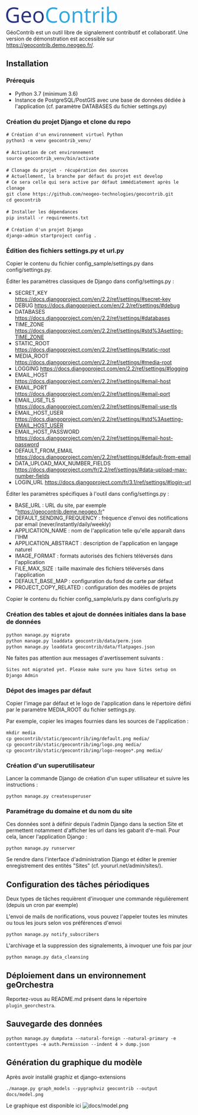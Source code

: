 ![alt text](geocontrib/static/geocontrib/img/logo-geocontrib.png?raw=true)

GéoContrib est un outil libre de signalement contributif et collaboratif. Une version de démonstration est accessible sur https://geocontrib.demo.neogeo.fr/.

## Installation

### Prérequis

* Python 3.7 (minimum 3.6)
* Instance de PostgreSQL/PostGIS avec une base de données dédiée à l'application 
(cf. paramètre DATABASES du fichier settings.py)

### Création du projet Django et clone du repo

```shell
# Création d'un environnement virtuel Python
python3 -m venv geocontrib_venv/

# Activation de cet environnement
source geocontrib_venv/bin/activate

# Clonage du projet - récupération des sources
# Actuellement, la branche par défaut du projet est develop
# Ce sera celle qui sera active par défaut immédiatement après le clonage
git clone https://github.com/neogeo-technologies/geocontrib.git
cd geocontrib

# Installer les dépendances
pip install -r requirements.txt

# Création d'un projet Django
django-admin startproject config .
```

### Édition des fichiers settings.py et url.py

Copier le contenu du fichier config_sample/settings.py dans config/settings.py.

Éditer les paramètres classiques de Django dans config/settings.py :
* SECRET_KEY https://docs.djangoproject.com/en/2.2/ref/settings/#secret-key
* DEBUG https://docs.djangoproject.com/en/2.2/ref/settings/#debug
* DATABASES https://docs.djangoproject.com/en/2.2/ref/settings/#databases
* TIME_ZONE https://docs.djangoproject.com/en/2.2/ref/settings/#std%3Asetting-TIME_ZONE
* STATIC_ROOT https://docs.djangoproject.com/en/2.2/ref/settings/#static-root
* MEDIA_ROOT https://docs.djangoproject.com/en/2.2/ref/settings/#media-root
* LOGGING https://docs.djangoproject.com/en/2.2/ref/settings/#logging
* EMAIL_HOST https://docs.djangoproject.com/en/2.2/ref/settings/#email-host
* EMAIL_PORT https://docs.djangoproject.com/en/2.2/ref/settings/#email-port
* EMAIL_USE_TLS https://docs.djangoproject.com/en/2.2/ref/settings/#email-use-tls
* EMAIL_HOST_USER https://docs.djangoproject.com/en/2.2/ref/settings/#std%3Asetting-EMAIL_HOST_USER
* EMAIL_HOST_PASSWORD https://docs.djangoproject.com/en/2.2/ref/settings/#email-host-password
* DEFAULT_FROM_EMAIL https://docs.djangoproject.com/en/2.2/ref/settings/#default-from-email
* DATA_UPLOAD_MAX_NUMBER_FIELDS https://docs.djangoproject.com/fr/2.2/ref/settings/#data-upload-max-number-fields
* LOGIN_URL https://docs.djangoproject.com/fr/3.1/ref/settings/#login-url

Éditer les paramètres spécifiques à l'outil dans config/settings.py :
* BASE_URL : URL du site, par exemple "https://geocontrib.deme.neogeo.fr"
* DEFAULT_SENDING_FREQUENCY : fréquence d'envoi des notifications par email (never/instantly/daily/weekly)
* APPLICATION_NAME : nom de l'application telle qu'elle apparaît dans l'IHM
* APPLICATION_ABSTRACT : description de l'application en langage naturel
* IMAGE_FORMAT : formats autorisés des fichiers téléversés dans l'application
* FILE_MAX_SIZE : taille maximale des fichiers téléversés dans l'application
* DEFAULT_BASE_MAP : configuration du fond de carte par défaut
* PROJECT_COPY_RELATED : configuration des modèles de projets

Copier le contenu du fichier config_sample/urls.py dans config/urls.py

### Création des tables et ajout de données initiales dans la base de données

```shell
python manage.py migrate
python manage.py loaddata geocontrib/data/perm.json
python manage.py loaddata geocontrib/data/flatpages.json
```

Ne faites pas attention aux messages d'avertissement suivants :
```
Sites not migrated yet. Please make sure you have Sites setup on Django Admin
```

### Dépot des images par défaut

Copier l'image par défaut et le logo de l'application dans le répertoire défini par le paramètre MEDIA_ROOT 
du fichier settings.py.

Par exemple, copier les images fournies dans les sources de l'application :
```shell
mkdir media
cp geocontrib/static/geocontrib/img/default.png media/
cp geocontrib/static/geocontrib/img/logo.png media/
cp geocontrib/static/geocontrib/img/logo-neogeo*.png media/
```

### Création d'un superutilisateur

Lancer la commande Django de création d'un super utilisateur et suivre les instructions :
```shell
python manage.py createsuperuser
```

### Paramétrage du domaine et du nom du site

Ces données sont à définir depuis l'admin Django dans la section Site et
permettent notamment d'afficher les url dans les gabarit d'e-mail.
Pour cela, lancer l'application Django :
```shell
python manage.py runserver
```

Se rendre dans l'interface d'administration Django et éditer le premier enregistrement des entités 
"Sites" (cf. yoururl.net/admin/sites/).

## Configuration des tâches périodiques

Deux types de tâches requièrent d'invoquer une commande régulièrement (depuis un cron par exemple)

L'envoi de mails de norifications, vous pouvez l'appeler toutes les minutes ou tous les jours selon vos préférences d'envoi
```shell
python manage.py notify_subscribers
```

L'archivage et la suppression des signalements, à invoquer une fois par jour
```shell
python manage.py data_cleansing
```


## Déploiement dans un environnement geOrchestra

Reportez-vous au README.md présent dans le répertoire `plugin_georchestra`.


## Sauvegarde des données

```
python manage.py dumpdata --natural-foreign --natural-primary -e contenttypes -e auth.Permission --indent 4 > dump.json
```

## Génération du graphique du modèle

Après avoir installé graphiz et django-extensions

```
./manage.py graph_models --pygraphviz geocontrib --output docs/model.png
````

Le graphique est disponible ici ![docs/model.png](docs/model.png)
